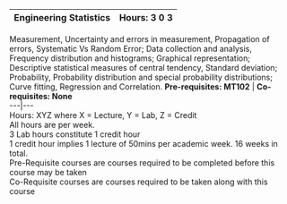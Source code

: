 **Engineering Statistics** | **Hours: 3 0 3**  
---|---  
Measurement, Uncertainty and errors in measurement, Propagation of errors, Systematic Vs Random Error; Data collection and analysis, Frequency distribution and histograms; Graphical representation; Descriptive statistical measures of central tendency, Standard deviation; Probability, Probability distribution and special probability distributions; Curve fitting, Regression and Correlation.
**Pre-requisites: MT102** | **Co-requisites: None**  
---|---  
Hours: XYZ where X = Lecture, Y = Lab, Z = Credit  
All hours are per week.  
3 Lab hours constitute 1 credit hour  
1 credit hour implies 1 lecture of 50mins per academic week. 16 weeks in total.  
Pre-Requisite courses are courses required to be completed before this course may be taken  
Co-Requisite courses are courses required to be taken along with this course
